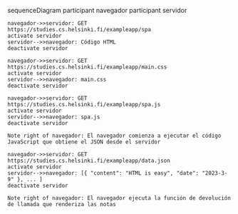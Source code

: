 sequenceDiagram
    participant navegador
    participant servidor
   
    navegador->>servidor: GET  https://studies.cs.helsinki.fi/exampleapp/spa
    activate servidor
    servidor-->>navegador: Código HTML
    deactivate servidor
    
    navegador->>servidor: GET https://studies.cs.helsinki.fi/exampleapp/main.css
    activate servidor
    servidor-->>navegador: main.css
    deactivate servidor
    
    navegador->>servidor: GET https://studies.cs.helsinki.fi/exampleapp/spa.js
    activate servidor
    servidor-->>navegador: spa.js
    deactivate servidor
    
    Note right of navegador: El navegador comienza a ejecutar el código JavaScript que obtiene el JSON desde el servidor
    
    navegador->>servidor: GET https://studies.cs.helsinki.fi/exampleapp/data.json
    activate servidor
    servidor-->>navegador: [{ "content": "HTML is easy", "date": "2023-3-9" }, ... ]
    deactivate servidor

    Note right of navegador: El navegador ejecuta la función de devolución de llamada que renderiza las notas
